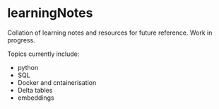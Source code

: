 # learningNotes

Collation of learning notes and resources for future reference. Work in progress.

Topics currently include: 
- python
- SQL
- Docker and cntainerisation 
- Delta tables
- embeddings

